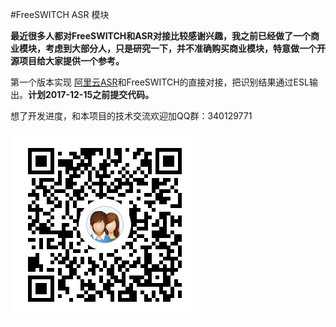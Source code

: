#FreeSWITCH ASR 模块

**最近很多人都对FreeSWITCH和ASR对接比较感谢兴趣，我之前已经做了一个商业模块，考虑到大部分人，只是研究一下，并不准确购买商业模块，特意做一个开源项目给大家提供一个参考。**

第一个版本实现 [阿里云ASR](https://help.aliyun.com/document_detail/30416.html?spm=5176.doc30416.3.2.PuOAsM "阿里云ASR")和FreeSWITCH的直接对接，把识别结果通过ESL输出。**计划2017-12-15之前提交代码。**


想了开发进度，和本项目的技术交流欢迎加QQ群：340129771

![](qq_qun.png)

